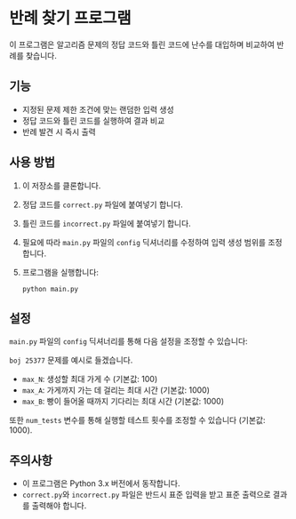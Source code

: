 # 반례 찾기 프로그램

이 프로그램은 알고리즘 문제의 정답 코드와 틀린 코드에 난수를 대입하며 비교하여 반례를 찾습니다.

## 기능

- 지정된 문제 제한 조건에 맞는 랜덤한 입력 생성
- 정답 코드와 틀린 코드를 실행하여 결과 비교
- 반례 발견 시 즉시 출력

## 사용 방법

1. 이 저장소를 클론합니다.

2. 정답 코드를 `correct.py` 파일에 붙여넣기 합니다.

3. 틀린 코드를 `incorrect.py` 파일에 붙여넣기 합니다.

4. 필요에 따라 `main.py` 파일의 `config` 딕셔너리를 수정하여 입력 생성 범위를 조정합니다.

5. 프로그램을 실행합니다:
   ```
   python main.py
   ```

## 설정

`main.py` 파일의 `config` 딕셔너리를 통해 다음 설정을 조정할 수 있습니다:

`boj 25377` 문제를 예시로 들겠습니다.

- `max_N`: 생성할 최대 가게 수 (기본값: 100)
- `max_A`: 가게까지 가는 데 걸리는 최대 시간 (기본값: 1000)
- `max_B`: 빵이 들어올 때까지 기다리는 최대 시간 (기본값: 1000)

또한 `num_tests` 변수를 통해 실행할 테스트 횟수를 조정할 수 있습니다 (기본값: 1000).

## 주의사항

- 이 프로그램은 Python 3.x 버전에서 동작합니다.
- `correct.py`와 `incorrect.py` 파일은 반드시 표준 입력을 받고 표준 출력으로 결과를 출력해야 합니다.
